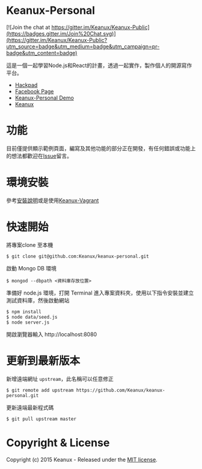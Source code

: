 # Keanux-Personal

[![Join the chat at https://gitter.im/Keanux/Keanux-Public](https://badges.gitter.im/Join%20Chat.svg)](https://gitter.im/Keanux/Keanux-Public?utm_source=badge&utm_medium=badge&utm_campaign=pr-badge&utm_content=badge)

這是一個一起學習Node.js和React的計畫，透過一起實作，製作個人的開源寫作平台。

- [Hackpad](https://keanux.hackpad.com/INTRO-rDTHFqtALl2)
- [Facebook Page](https://www.facebook.com/trykeanux)
- [Keanux-Personal Demo](http://keanux.com:8080)
- [Keanux](http://keanux.com)

# 功能

目前僅提供顯示範例頁面，編寫及其他功能的部分正在開發，有任何錯誤或功能上的想法都歡迎在[Issue](https://github.com/Keanux/keanux-personal/issues)留言。

# 環境安裝

參考[安裝說明](docs/setup.md)或是使用[Keanux-Vagrant](https://github.com/Keanux/keanux-vagrant)

# 快速開始

將專案clone 至本機

```
$ git clone git@github.com:Keanux/keanux-personal.git
```

啟動 Mongo DB 環境

```
$ mongod --dbpath <資料庫存放位置>
```

準備好 node.js 環境，打開 Terminal 進入專案資料夾，使用以下指令安裝並建立測試資料庫，然後啟動網站

```
$ npm install
$ node data/seed.js
$ node server.js
```

開啟瀏覽器輸入 http://localhost:8080

# 更新到最新版本

新增遠端網址 `upstream`，此名稱可以任意修正

```
$ git remote add upstream https://github.com/Keanux/keanux-personal.git
```

更新遠端最新程式碼

```
$ git pull upstream master
```

# Copyright & License

Copyright (c) 2015 Keanux - Released under the [MIT license](LICENSE).
